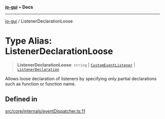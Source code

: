 [**io-gui**](../README.md) • **Docs**

***

[io-gui](../README.md) / ListenerDeclarationLoose

# Type Alias: ListenerDeclarationLoose

> **ListenerDeclarationLoose**: `string` \| [`CustomEventListener`](CustomEventListener.md) \| [`ListenerDeclaration`](ListenerDeclaration.md)

Allows loose declaration of listeners by specifying only partial declarations such as function or function name.

## Defined in

[src/core/internals/eventDispatcher.ts:11](https://github.com/io-gui/io/blob/main/src/core/internals/eventDispatcher.ts#L11)
